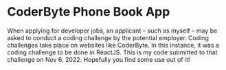 # CoderByte Phone Book App

When applying for developer jobs, an applicant – such as myself – may be asked to conduct a coding challenge by the potential employer. Coding challenges take place on websites like CoderByte. In this instance, it was a coding challenge to be done in ReactJS. This is my code submitted to that challenge on Nov 6, 2022. Hopefully you find some use out of it!
